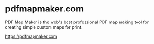 # pdfmapmaker.com
PDF Map Maker is the web's best professional PDF map making tool for creating simple custom maps for print.

https://pdfmapmaker.com

